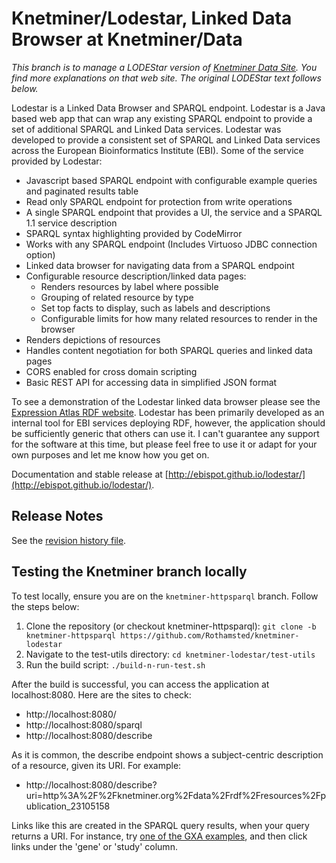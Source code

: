 # Knetminer/Lodestar, Linked Data Browser at Knetminer/Data

*This branch is to manage a LODEStar version of [Knetminer Data Site](https://knetminer.org/data). You find more explanations on that web site. The original LODEStar text follows below.*


Lodestar is a Linked Data Browser and SPARQL endpoint. Lodestar is a Java based web app that can wrap any existing SPARQL endpoint to provide a set of additional SPARQL and Linked Data services. Lodestar was developed to provide a consistent set of SPARQL and Linked Data services across the European Bioinformatics Institute (EBI). Some of the service provided by Lodestar:

- Javascript based SPARQL endpoint with configurable example queries and paginated results table
- Read only SPARQL endpoint for protection from write operations
- A single SPARQL endpoint that provides a UI, the service and a SPARQL 1.1 service description
- SPARQL syntax highlighting provided by CodeMirror
- Works with any SPARQL endpoint (Includes Virtuoso JDBC connection option)
- Linked data browser for navigating data from a SPARQL endpoint
- Configurable resource description/linked data pages:
  - Renders resources by label where possible
  - Grouping of related resource by type
  - Set top facts to display, such as labels and descriptions
  - Configurable limits for how many related resources to render in the browser
- Renders depictions of resources
- Handles content negotiation for both SPARQL queries and linked data pages
- CORS enabled for cross domain scripting
- Basic REST API for accessing data in simplified JSON format

To see a demonstration of the Lodestar linked data browser please see the [Expression Atlas RDF website](http://www.ebi.ac.uk/rdf/services/atlas/sparql). Lodestar has been primarily developed as an internal tool for EBI services deploying RDF, however, the application should be sufficiently generic that others can use it. I can't guarantee any support for the software at this time, but please feel free to use it or adapt for your own purposes and let me know how you get on.

Documentation and stable release at [http://ebispot.github.io/lodestar/](http://ebispot.github.io/lodestar/).

## Release Notes

See the [revision history file](revision-history.md).

## Testing the Knetminer branch locally

To test locally, ensure you are on the `knetminer-httpsparql` branch. Follow the steps below:

1. Clone the repository (or checkout knetminer-httpsparql):
    `git clone -b knetminer-httpsparql https://github.com/Rothamsted/knetminer-lodestar`
2. Navigate to the test-utils directory:
    `cd knetminer-lodestar/test-utils`
3. Run the build script:
    `./build-n-run-test.sh`

After the build is successful, you can access the application at localhost:8080. Here are the sites to check:

- http://localhost:8080/
- http://localhost:8080/sparql
- http://localhost:8080/describe

As it is common, the describe endpoint shows a subject-centric description of a resource, given its URI. For example:

- http://localhost:8080/describe?uri=http%3A%2F%2Fknetminer.org%2Fdata%2Frdf%2Fresources%2Fpublication_23105158

Links like this are created in the SPARQL query results, when your query returns a URI.
For instance, try [one of the GXA examples][GXA-EX-1], and then click links under the 'gene' or 'study' column.

[GXA-EX-1]: http://localhost:8080/sparql?query=PREFIX+bk%3A+%3Chttp%3A%2F%2Fknetminer.org%2Fdata%2Frdf%2Fterms%2Fbiokno%2F%3E%09PREFIX+bkr%3A+%3Chttp%3A%2F%2Fknetminer.org%2Fdata%2Frdf%2Fresources%2F%3E%0D%0APREFIX+bka%3A+%3Chttp%3A%2F%2Fknetminer.org%2Fdata%2Frdf%2Fterms%2Fbiokno%2Fattributes%2F%3E%09PREFIX+bkg%3A+%3Chttp%3A%2F%2Fknetminer.org%2Fdata%2Frdf%2Fresources%2Fgraphs%2F%3E%0D%0APREFIX+rdf%3A+%3Chttp%3A%2F%2Fwww.w3.org%2F1999%2F02%2F22-rdf-syntax-ns%23%3E%09PREFIX+rdfs%3A+%3Chttp%3A%2F%2Fwww.w3.org%2F2000%2F01%2Frdf-schema%23%3E%0D%0APREFIX+owl%3A+%3Chttp%3A%2F%2Fwww.w3.org%2F2002%2F07%2Fowl%23%3E%09PREFIX+dc%3A+%3Chttp%3A%2F%2Fpurl.org%2Fdc%2Felements%2F1.1%2F%3E%0D%0APREFIX+dcterms%3A+%3Chttp%3A%2F%2Fpurl.org%2Fdc%2Fterms%2F%3E%09PREFIX+agri%3A+%3Chttp%3A%2F%2Fagrischemas.org%2F%3E%0D%0APREFIX+bioschema%3A+%3Chttp%3A%2F%2Fbioschemas.org%2F%3E%09PREFIX+schema%3A+%3Chttp%3A%2F%2Fschema.org%2F%3E%0D%0A%0D%0A%0D%0ASELECT+%3Fgene+%3FgeneAcc+%3FcondLabel+%3FstudyTitle+%3Fstudy+%3Fpub+%3FpubTitle+%3FpubYear+%3FcondTerm+%0D%0A%7B%0D%0A%09%3Fgene+a+bk%3AGene%3B%0D%0A%09%09dcterms%3Aidentifier+%3FgeneAcc.%0D%0A%09%09%0D%0A%09%3Fgene+bioschema%3AexpressedIn+%3Fcondition.%0D%0A%09%09%0D%0A%09%3FexpStatement+a+rdfs%3AStatement%3B%0D%0A%09%09rdf%3Asubject+%3Fgene%3B%0D%0A%09%09rdf%3Apredicate+bioschema%3AexpressedIn%3B%0D%0A%09%09rdf%3Aobject+%3Fcondition%3B%0D%0A%09%09agri%3Aevidence+%3Fstudy.%0D%0A%0D%0A%09%3Fgene+bk%3Aocc_in+%3Fpub.%0D%0A%09%09%0D%0A%09%3Fpub+a+bk%3APublication%3B%0D%0A%09%09bka%3AAbstractHeader+%3FpubTitle.%0D%0A%09OPTIONAL+%7B+%3Fpub+bka%3AYEAR+%3FpubYear+%7D%0D%0A%09%09%09%0D%0A%09%3Fcondition+schema%3Aname+%3FcondLabel.%0D%0A%09OPTIONAL+%7B+%3Fcondition+dc%3Atype+%3FcondTerm.+%7D%0D%0A%09%09%0D%0A%09%3Fstudy+%0D%0A%09%09dc%3Atitle+%3FstudyTitle%3B%0D%0A%7D%0D%0AORDER+BY+%3Fstudy+%3Fgene%0D%0A&render=HTML&limit=25&offset=0#loadstar-results-section

